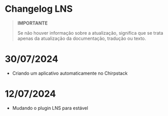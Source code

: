 # Changelog LNS

>**IMPORTANTE**
>
>Se não houver informação sobre a atualização, significa que se trata apenas da atualização da documentação, tradução ou texto.

# 30/07/2024

- Criando um aplicativo automaticamente no Chirpstack

# 12/07/2024

- Mudando o plugin LNS para estável